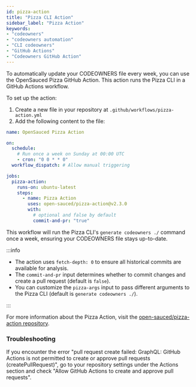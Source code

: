 ```yaml
---
id: pizza-action
title: "Pizza CLI Action"
sidebar_label: "Pizza Action"
keywords: 
- "codeowners" 
- "codeowners automation" 
- "CLI codeowners" 
- "GitHub Actions"
- "Codeowners GitHub Action"
---
```


To automatically update your CODEOWNERS file every week, you can use the OpenSauced Pizza GitHub Action. This action runs the Pizza CLI in a GitHub Actions workflow.

To set up the action:

1. Create a new file in your repository at `.github/workflows/pizza-action.yml`
2. Add the following content to the file:

```yaml
name: OpenSauced Pizza Action

on:
  schedule:
    # Run once a week on Sunday at 00:00 UTC
    - cron: "0 0 * * 0"
  workflow_dispatch: # Allow manual triggering

jobs:
  pizza-action:
    runs-on: ubuntu-latest
    steps:
      - name: Pizza Action
        uses: open-sauced/pizza-action@v2.3.0
        with:
          # optional and false by default
          commit-and-pr: "true"

```

This workflow will run the Pizza CLI's `generate codeowners ./` command once a week, ensuring your CODEOWNERS file stays up-to-date.

:::info

- The action uses `fetch-depth: 0` to ensure all historical commits are available for analysis.
- The `commit-and-pr` input determines whether to commit changes and create a pull request (default is `false`).
- You can customize the `pizza-args` input to pass different arguments to the Pizza CLI (default is `generate codeowners ./`).

:::

For more information about the Pizza Action, visit the [open-sauced/pizza-action repository](https://github.com/open-sauced/pizza-action).

### Troubleshooting

If you encounter the error "pull request create failed: GraphQL: GitHub Actions is not permitted to create or approve pull requests (createPullRequest)", go to your repository settings under the Actions section and check "Allow GitHub Actions to create and approve pull requests".